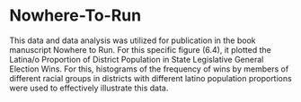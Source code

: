 # Nowhere-To-Run
This data and data analysis was utilized for publication in the book manuscript Nowhere to Run. For this specific figure (6.4), it plotted the Latina/o Proportion of District Population in State Legislative General Election Wins. For this, histograms of the frequency of wins by members of different racial groups in districts with different latino population proportions were used to effectively illustrate this data.
